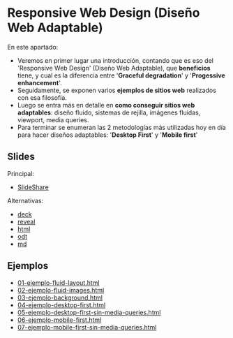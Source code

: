 # Responsive Web Design (Diseño Web Adaptable)

En este apartado:

- Veremos en primer lugar una introducción, contando que es eso del 'Responsive Web Design' (Diseño Web Adaptable), que **beneficios** tiene, y cual es la diferencia entre '**Graceful degradation**' y '**Progessive enhancement**'.
- Seguidamente, se exponen varios **ejemplos de sitios web** realizados con esa filosofía.
- Luego se entra más en detalle en **como conseguir sitios web adaptables**: diseño fluido, sistemas de rejilla, imágenes fluidas, viewport, media queries.
- Para terminar se enumeran las 2 metodologías más utilizadas hoy en día para hacer diseños adaptables: '**Desktop First**' y '**Mobile first**'

## Slides

Principal:

- [SlideShare](http://www.slideshare.net/asanzdiego/responsive-web-design-diseo-web-adaptable)

Alternativas:

- [deck](http://asanzdiego.github.io/curso-interfaces-web-2016/03-rwd/slides/export/rwd-deck-slides.html)
- [reveal](http://asanzdiego.github.io/curso-interfaces-web-2016/03-rwd/slides/export/rwd-reveal-slides.html)
- [html](http://asanzdiego.github.io/curso-interfaces-web-2016/03-rwd/slides/export/rwd.html)
- [odt](http://asanzdiego.github.io/curso-interfaces-web-2016/03-rwd/slides/export/rwd.odt)
- [md](http://asanzdiego.github.io/curso-interfaces-web-2016/03-rwd/slides/md/rwd.md)

## Ejemplos

- [01-ejemplo-fluid-layout.html](https://asanzdiego.github.io/curso-interfaces-web-2014/03-rwd/src/test/01-ejemplo-fluid-layout.html)
- [02-ejemplo-fluid-images.html](https://asanzdiego.github.io/curso-interfaces-web-2014/03-rwd/src/test/02-ejemplo-fluid-images.html)
- [03-ejemplo-background.html](https://asanzdiego.github.io/curso-interfaces-web-2014/03-rwd/src/test/03-ejemplo-background.html)
- [04-ejemplo-desktop-first.html](https://asanzdiego.github.io/curso-interfaces-web-2014/03-rwd/src/test/04-ejemplo-desktop-first.html)
- [05-ejemplo-desktop-first-sin-media-queries.html](https://asanzdiego.github.io/curso-interfaces-web-2014/03-rwd/src/test/05-ejemplo-desktop-first-sin-media-queries.html)
- [06-ejemplo-mobile-first.html](https://asanzdiego.github.io/curso-interfaces-web-2014/03-rwd/src/test/06-ejemplo-mobile-first.html)
- [07-ejemplo-mobile-first-sin-media-queries.html](https://asanzdiego.github.io/curso-interfaces-web-2014/03-rwd/src/test/07-ejemplo-mobile-first-sin-media-queries.html)

